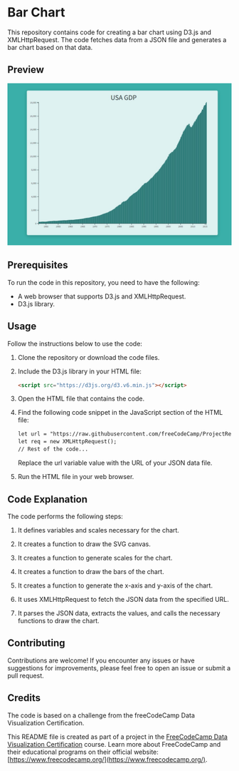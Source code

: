 # Bar Chart
This repository contains code for creating a bar chart using D3.js and XMLHttpRequest. The code fetches data from a JSON file and generates a bar chart based on that data.

## Preview
![USA GDP Bar Chart](img/bar-chart.jpg)

## Prerequisites
To run the code in this repository, you need to have the following:
- A web browser that supports D3.js and XMLHttpRequest.
- D3.js library.

## Usage
Follow the instructions below to use the code:

1. Clone the repository or download the code files.

2. Include the D3.js library in your HTML file:

   ```html
   <script src="https://d3js.org/d3.v6.min.js"></script>
3. Open the HTML file that contains the code.

4. Find the following code snippet in the JavaScript section of the HTML file:
   ```html
   let url = "https://raw.githubusercontent.com/freeCodeCamp/ProjectReferenceData/master/GDP-data.json";
   let req = new XMLHttpRequest();
   // Rest of the code...
   ```
   Replace the url variable value with the URL of your JSON data file.

5. Run the HTML file in your web browser.

## Code Explanation
The code performs the following steps:
1. It defines variables and scales necessary for the chart.

2. It creates a function to draw the SVG canvas.

3. It creates a function to generate scales for the chart.

4. It creates a function to draw the bars of the chart.

5. It creates a function to generate the x-axis and y-axis of the chart.

6. It uses XMLHttpRequest to fetch the JSON data from the specified URL.

7. It parses the JSON data, extracts the values, and calls the necessary functions to draw the chart.

## Contributing
Contributions are welcome! If you encounter any issues or have suggestions for improvements, please feel free to open an issue or submit a pull request.

## Credits
The code is based on a challenge from the freeCodeCamp Data Visualization Certification.

This README file is created as part of a project in the [FreeCodeCamp Data Visualization Certification](https://www.freecodecamp.org/learn/front-end-libraries/) course. Learn more about FreeCodeCamp and their educational programs on their official website: [https://www.freecodecamp.org/](https://www.freecodecamp.org/).

